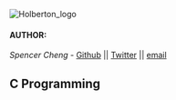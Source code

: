 ![Holberton_logo](https://i.imgur.com/1HeldQT.png)

#### AUTHOR:

*Spencer Cheng* - [Github](https://github.com/spencerhcheng) || [Twitter](https://twitter.com/spencerhcheng) || [email](spencer.cheng@gmail.com)

## C Programming
